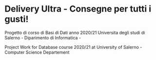 # Delivery Ultra - Consegne per tutti i gusti!
Progetto di corso di Basi di Dati anno 2020/21 Universita degli studi di Salerno - Diparimento di Informatica - 

Project Work for Database course 2020/21 at University of Salerno - Computer Science Departement
